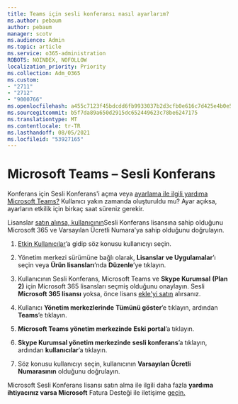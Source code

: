 ```yaml
---
title: Teams için sesli konferansı nasıl ayarlarım?
ms.author: pebaum
author: pebaum
manager: scotv
ms.audience: Admin
ms.topic: article
ms.service: o365-administration
ROBOTS: NOINDEX, NOFOLLOW
localization_priority: Priority
ms.collection: Adm_O365
ms.custom:
- "2711"
- "2712"
- "9000766"
ms.openlocfilehash: a455c7123f45bdcdd6fb9933037b2d3cfb0e616c7d425e4b0e54b2c15b7280e2
ms.sourcegitcommit: b5f7da89a650d2915dc652449623c78be6247175
ms.translationtype: MT
ms.contentlocale: tr-TR
ms.lasthandoff: 08/05/2021
ms.locfileid: "53927165"
---
```

# <a name="microsoft-teams--audio-conferencing"></a>Microsoft Teams – Sesli Konferans

Konferans için Sesli Konferans'i açma veya [ayarlama ile ilgili yardıma Microsoft Teams?](/microsoftteams/set-up-audio-conferencing-in-teams)  Kullanıcı yakın zamanda oluşturuldu mu? Ayar açıksa, ayarların etkilik için birkaç saat süreniz gerekir.

Lisanslar [satın alınsa, kullanıcının](/microsoftteams/set-up-audio-conferencing-in-teams#step-2-get-and-assign-licenses)Sesli Konferans lisansına sahip olduğunu Microsoft 365 ve Varsayılan Ücretli Numara'ya sahip olduğunu doğrulayın.

1. [Etkin Kullanıcılar](https://admin.microsoft.com/Adminportal/Home?source=applauncher#/users)’a gidip söz konusu kullanıcıyı seçin.

2. Yönetim merkezi sürümüne bağlı olarak, **Lisanslar ve Uygulamalar**’ı seçin veya **Ürün lisansları**’nda **Düzenle**’ye tıklayın.

3. Kullanıcının Sesli Konferans, Microsoft Teams ve **Skype Kurumsal** **(Plan 2)** için Microsoft 365 lisansları seçmiş olduğunu onaylayın. Sesli **Microsoft 365 lisansı** yoksa, önce lisans [ekle'yi satın](/microsoftteams/teams-add-on-licensing/microsoft-teams-add-on-licensing?tabs=small-business) alırsanız.

4. Kullanıcı **Yönetim merkezlerinde** **Tümünü göster**’e tıklayın, ardından **Teams**’e tıklayın.

5. **Microsoft Teams yönetim merkezinde** **Eski portal**’a tıklayın.

6. **Skype Kurumsal yönetim merkezinde** **sesli konferans**’a tıklayın, ardından **kullanıcılar**’a tıklayın.

7. Söz konusu kullanıcıyı seçin, kullanıcının **Varsayılan Ücretli Numarasının** olduğunu doğrulayın.

Microsoft Sesli Konferans lisansı satın alma ile ilgili daha fazla **yardıma ihtiyacınız varsa Microsoft** Fatura Desteği ile iletişime [geçin.](https://go.microsoft.com/fwlink/p/?linkid=518322)
